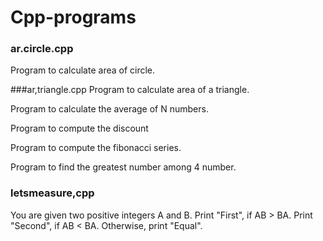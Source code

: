 # Cpp-programs

### ar.circle.cpp
Program to calculate area of circle.

###ar,triangle.cpp
Program to calculate area of a triangle.

Program to calculate the average of N numbers.

Program to compute the discount

Program to compute the fibonacci series.

Program to find the greatest number among 4 number.

### letsmeasure,cpp
You are given two positive integers A and B.
Print "First", if AB > BA.
Print "Second", if AB < BA.
Otherwise, print "Equal".
